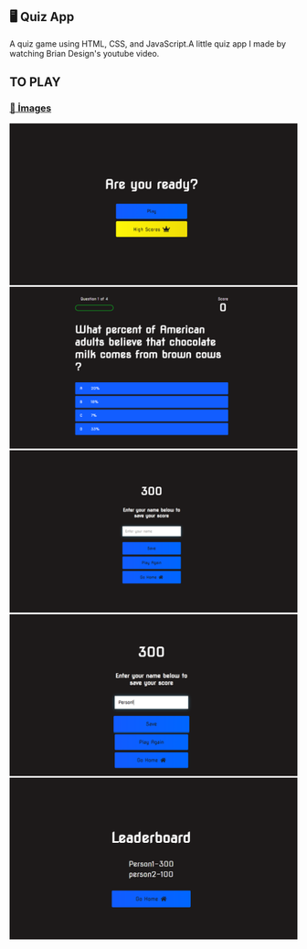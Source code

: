 ## :desktop_computer: Quiz App
A quiz game using HTML, CSS, and JavaScript.A little quiz app I made by watching Brian Design's youtube video.

## TO PLAY 
<a href="https://sude-go.github.io/QUIZ-APP/">
  
### :camera_flash: İmages

<img src="img1.png">
<img src="img2.png">
<img src="img3.png">
<img src="img4.png">
<img src="img5.png">

